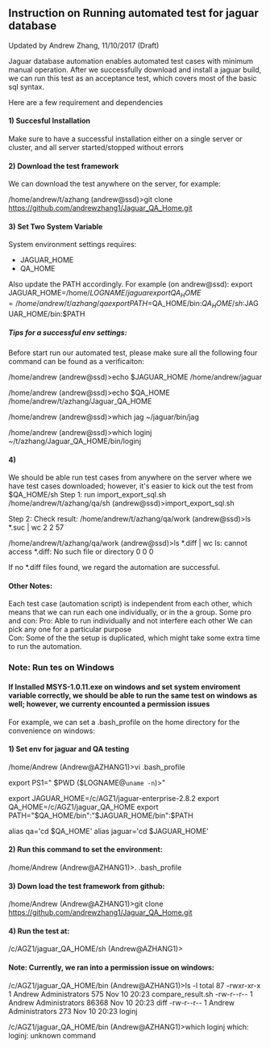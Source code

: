 ## Instruction on Running automated test for jaguar database
Updated by Andrew Zhang, 11/10/2017 (Draft)

Jaguar database automation enables automated test cases with minimum manual operation. 
After we successfully download and install a jaguar build, we can run this test
as an acceptance test, which covers most of the basic sql syntax.

Here are a few requirement and dependencies  
#### 1) Succesful Installation
Make sure to have a successful installation either on a single server or cluster, and all server started/stopped without errors 
#### 2) Download the test framework
We can download the test anywhere on the server, for example:

/home/andrew/t/azhang
(andrew@ssd)\>git clone https://github.com/andrewzhang1/Jaguar_QA_Home.git

#### 3) Set Two System Variable 
System environment settings requires: 
- JAGUAR_HOME 
- QA_HOME 

Also update the PATH accordingly. For example (on andrew@ssd): 
export JAGUAR_HOME=/home/$LOGNAME/jaguar 
export QA_HOME=/home/andrew/t/azhang/qa 
export PATH=$QA_HOME/bin:$QA_HOME/sh:$JAGUAR_HOME/bin:$PATH 

##### Tips for a successful env settings:
Before start run our automated test, please make sure all the following four command can be found as a verificaiton:

 /home/andrew
(andrew@ssd)\>echo $JAGUAR_HOME
/home/andrew/jaguar

/home/andrew
(andrew@ssd)\>echo $QA_HOME
/home/andrew/t/azhang/Jaguar_QA_HOME

/home/andrew
(andrew@ssd)\>which jag
~/jaguar/bin/jag

/home/andrew
(andrew@ssd)\>which loginj
~/t/azhang/Jaguar_QA_HOME/bin/loginj

#### 4) 
We should be able run test cases from anywhere on the server where we have test cases downloaded; however, it's easier to kick out the test from 
$QA_HOME/sh 
Step 1: run import_export_sql.sh 
/home/andrew/t/azhang/qa/sh 
(andrew@ssd)\>import_export_sql.sh 
 
Step 2: Check result: 
/home/andrew/t/azhang/qa/work 
(andrew@ssd)\>ls *.suc | wc 
      2       2      57 
  
/home/andrew/t/azhang/qa/work 
(andrew@ssd)\>ls *.diff | wc 
ls: cannot access *.diff: No such file or directory 
      0       0       0 
 
If no *.diff files found, we regard the automation are successful. 


#### Other Notes: 
Each test case (automation script) is independent from each other, which means that we can run each one individually, or in the a group. Some pro and con: 
Pro: 
Able to run individually and not interfere each other 
We can pick any one for a particular purpose  
Con: 
Some of the the setup is duplicated, which might take some extra time to run the automation. 
 
 
 
 
  
### Note: Run tes on Windows
#### If Installed MSYS-1.0.11.exe on windows and set system enviroment variable correctly, we should be able to run the same test on windows as well; however, we currenty encounted a permission issues

For example, we can set a .bash_profile on the home directory for the convenience on windows:

#### 1)  Set env for jaguar and QA testing
/home/Andrew
(Andrew@AZHANG1)\>vi .bash_profile

export PS1="
\$PWD
($LOGNAME@`uname -n`)\>"

export JAGUAR_HOME=/c/AGZ1/jaguar-enterprise-2.8.2
export QA_HOME=/c/AGZ1/jaguar_QA_HOME
export PATH="$QA_HOME/bin":"$JAGUAR_HOME/bin":$PATH

alias qa='cd $QA_HOME'
alias jaguar='cd $JAGUAR_HOME'

#### 2) Run this command to set the environment:

/home/Andrew
(Andrew@AZHANG1)\>. .bash_profile

#### 3) Down load the test framework from github:
/home/Andrew
(Andrew@AZHANG1)\>git clone https://github.com/andrewzhang1/Jaguar_QA_Home.git

#### 4) Run the test at:

/c/AGZ1/jaguar_QA_HOME/sh
(Andrew@AZHANG1)\>

#### Note: Currently, we ran into a permission issue on windows:

 /c/AGZ1/jaguar_QA_HOME/bin
(Andrew@AZHANG1)\>ls -l
total 87
-rwxr-xr-x 1 Andrew Administrators   575 Nov 10 20:23 compare_result.sh
-rw-r--r-- 1 Andrew Administrators 86368 Nov 10 20:23 diff
-rw-r--r-- 1 Andrew Administrators   273 Nov 10 20:23 loginj

/c/AGZ1/jaguar_QA_HOME/bin
(Andrew@AZHANG1)\>which loginj
which: loginj: unknown command

